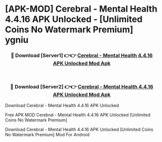 # [APK-MOD] Cerebral - Mental Health 4.4.16 APK Unlocked - [Unlimited Coins No Watermark Premium] ygniu



<div align="center">
<h3>🔴 Download [Server1] 👉👉 <a href="https://momento.my/?title=Cerebral_-_Mental_Health_4.4.16_APK_Unlocked">Cerebral - Mental Health 4.4.16 APK Unlocked Mod Apk</a></h3><br>

<h3>🔴 Download [Server2] 👉👉 <a href="https://momento.my/?title=Cerebral_-_Mental_Health_4.4.16_APK_Unlocked">Cerebral - Mental Health 4.4.16 APK Unlocked Mod Apk</a></h3>
</div>



Download Cerebral - Mental Health 4.4.16 APK Unlocked 

Free APK MOD Cerebral - Mental Health 4.4.16 APK Unlocked [Unlimited Coins No Watermark Premium]

Download Cerebral - Mental Health 4.4.16 APK Unlocked [Unlimited Coins No Watermark Premium] Mod For Android

